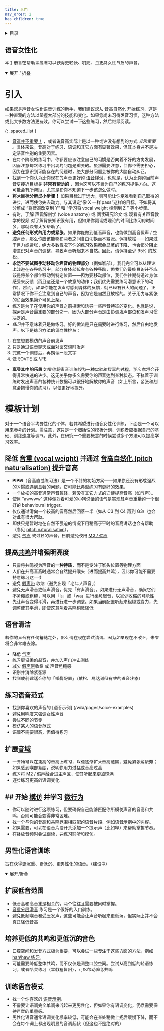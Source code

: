 ```yaml
---
title: 入门
nav_order: 2
has_children: true
---
```

<details closed markdown="block">
  <summary>
    目录
  </summary>
{: .text-delta }
1. TOC
{:toc}
</details>


## 语音女性化
本手册旨在帮助读者练习以获得更轻快、明亮、且更具女性气质的声音。
<details open markdown="block">
<summary markdown="block">
展开 / 折叠
</summary>

# 引入
如果您是声音女性化语音训练的新手，我们建议您从 [音高自然化](/wiki/pages/PIPM) 开始练习，这是一种直观的方法以掌握大部分的技能和变化。如果您尚未习得发音习惯，这种方法或比大多数方法更有效。你可以尝试一下这些练习，然后继续阅读。

{: .spaced_list }
- [音高并不重要！](pitch) ，或者说音高实际上是以一种或许没有想到的方式 _非常重要_ 。具体来说，音高对于练习、语调和其它方面有显著效果，但其本身并不是决定语音性别的重要因素。
- 在每个阶段的练习中，你都要应该注意自己的习惯是否向着不好的方向发展，因而注意每次练习中出现的问题是重要的。虽然需要注意，但你不需要担心，因为在意识到可能存在的问题时，绝大部分问题会被你的大脑自动纠正。
- 找到一个你认为比你现在的声音更好的 [语音样例](/wiki/pages/voice-examples)，也就是，认为比你的当前声音更接近目标是 **非常有帮助的** ，因为这可以不断为自己的练习提供方向。这可能会有所帮助，尤其是在你不知道下一步该怎么做时。
- **将大目标分解成小步骤！** 如果目标过于远大，则可能让你更难看到自己取得的进步，进而使你失去动力。与其设定“像 X 一样 pass”这样的目标，不如将其分解成 “将音高改变到 Y” 和 “学习将 vocal weight 控制到 Z ” 等小步骤。
- 有时，了解 声音解剖学 (voice anatomy) 或 阅读研究论文 或 观看有关声音教学的视频 对了解背景知识很有用，但如果你阅读或理论的时间比练习的时间多，那就没有太多帮助了。
- **避免任何形式的用力或紧张**。如果你能做到低音声音，也能做到高音假声 / 空腔声音，那么你应该能够在两者之间自由切换而不紧张。保持放松——如果过于用力或紧张，绝大多数情况下你的练习效果都会显著的下降、也会部分阻止潜意识对声音的调整，导致声音听起来不自然。因此，请保持至少 95% 的放松。
- **永远不要试图手动移动你声音的物理部分**（例如喉部）。我们完全可以从理论上知道在各种练习中，部分身体部位会有各种移动，但我们的最终目的并不应该是将某个部位移动到特定位置——因为要移动部位，我们往往期待通过身体感受来反馈（而且这还是一个故意的动作；我们优先需要练习潜意识下的动作）。然而，如果你能在发声时感到身体的反馈，就已经有很大的问题了。正常情况下你不会注意到自己的声音，因为它是自然且放松的。关于用力与紧张的负面效果简介可见上条。
- 练习是为了在使用你的声音之前探索和诱导一些声音特征的变化。也就是说，探索是声音最重要的部分之一，因为大部分声音是由协调发声部位和发声习惯决定的。
- *练习*并不意味着只是做练习。好的做法是只在需要时进行练习，然后自由地发声。以下是练习方法的偏向性排名：
1. 在您想要模仿的声音前发声
2. 只是通过语音聊天或面对面交谈时发声
3. 完成一个训练后，再朗读一段文字
4. 做 SOVTE 或 VFE
- **享受其中的乐趣** 如果你将声音训练视为一种实验和探索的过程，那么你将会获得非常快速的进步。这无关乎你多么需要你的声音达到某种状态。不执着于训练时发出声音的各种统计数据可以很好地解放你的声音（如上所言，紧张和刻意会拖慢你的练习），以便更好地提升。

# 模板计划
对于一个语音平均男性化的个体，若其希望进行语音女性化训练，下面是一个可以用来参考的计划。需注意，这只是一个概括性的模板计划，训练者应根据自己的基础、训练速度等调节。此外，在研究一个重要概念的时候尝试多个方法可以提高学习效率。

## 降低 [音重 (vocal weight)](/wiki/pages/vocal-weight) 并通过 [音高自然化 (pitch naturalisation)](/wiki/pages/PIPM) 提升音高
- **PIPM**（音高直觉练习法）是一个不错的初始方案——如果你还没有形成强烈的习惯或遇到显著的问题，它可能比典型练习有更好的效果。
- 一个放松的高音通常声音较轻，若没有其它方式的迫使提高音高（如气声）。
- 使用 “awwww” 这种像对着可爱的小狗说话的语气是实现轻声音重量的一个很好的 behavioural trigger。
- 仅仅通过滑向一个较高的音高然后回落一半（如从 C3 到 C4 再到 G3）也会对此有很大帮助。
- 即使只是暂时地在自然不强迫的情况下用稍高于平时的音高讲话也会有帮助（参见 [pitch naturalisation](/wiki/pages/PIPM)）。
- 避免 [气声](/wiki/pages/clarity/breathiness) 或过轻的声音，目前避免使用 [M2 / 假声](/wiki/pages/other-resources/mechanisms)

## 提高[共鸣](/wiki/pages/resonance)并增强明亮度
- 只需将共鸣视为声音的**一种特质**，而不是专注于喉头位置等物理方面
- 人们在升高音高时通常会自然提升喉头（进而提高共鸣），因此你可能不需要特意练习这一步
- 避免 [假声带](/wiki/pages/clarity/FVF) 收缩（避免出现「老年人声音」）
- 避免无声滑音或低声滑音，优先「有声滑音」。如果进行无声滑音，确保它们不紧绷或粗糙，可以用「la」或「wa」进行柔和起音，以减少收缩的可能性
- 先让声音变得平滑，再进行进一步调整。如果当前配置听起来粗糙或费力，先调整使其平滑，即使这意味着共鸣稍微降低

## 语音清洁
若你的声音有任何粗糙之处，那么请在现在尝试清洁。因为如果现在不改正，未来将会非常难去除。

- 降低 [气声](/wiki/pages/clarity/breathiness)
- 练习更轻柔的起音，并加入声门冲击训练
- 减少 [假声带](/wiki/pages/clarity/FVF)收缩 或 声音粗糙感
- 识别并消除紧张源
- 找到或创建适合你的「懒惰配置」（放松、易达到但有效的语音状态）

## 练习语音范式
- 找到你喜欢的声音的 [语音示例] (/wiki/pages/voice-examples)
- 避免用响度来强调女性声音
- 尝试不同的节奏
- 模仿某人的语音范式
- 语调不需要很高，但值得练习

## 扩展[音域](/wiki/pages/pitch-range)
- 一开始可以在更高的音高上练习，以便逐渐扩大音高范围。避免紧张或疲劳；如果感到喉部紧绷，说明你用力过猛或音高过高
- 练习将 M2 / 假声融合进主声区，使其听起来更加饱满
- 逐步练习更高的语调变化

## ## 开始 [模仿](/wiki/pages/microbehaviours/mimicry) 并学习 [微行为](/wiki/pages/microbehaviours)
- 你可以随时进行这项练习，但要确保自己能够匹配你所模仿声音的音高和共鸣，否则可能会变得非常困难。
- 找一个与你的音高和共鸣范围相匹配的语音片段，例如[语音示例](/wiki/pages/voice-examples)中的内容。
- 如果需要，可以在语音片段开头添加一个提示声（比如哔）来帮助掌握节奏。
- 在播放音频时尝试跟读，并练习聆听和模仿。
</details>

## 男性化语音训练
旨在获得更沉重、更低沉、更男性化的语音。（建设中）
<details open markdown="block">
<summary markdown="block">
展开/折叠
</summary>

## 扩展低音范围
- 低音高和高音重是相关的，两个往往且需要被同时掌握。
- [音重分层滑音](/wiki/pages/vocal-weight/#pitch-slide-vocal-weight-layering) 练习是一个很好的入门训练。
- 避免低频喉音和受压发声，这些可能会让声音听起来更低沉，但实际上并不会真正降低音高

## 培养更低的共鸣和更低沉的音色
- 口腔空间和发音方式极为重要，可以尝试一些专注于这些方面的方法，例如 [hah/haw 练习](/wiki/pages/resonance/#haah-and-haww)。
- 可能需要降低整体共鸣，而不仅仅是调整口腔空间。尝试从高到低的轻语练习，或者哈欠练习（本教程皆附），可以帮助降低共鸣

## 训练语音模式
- 找一个你喜欢的 [语音示例](/wiki/pages/voice-examples)。
- 不需要让语调完全单调来听起来更男性化，但如果你有语调变化，仍然需要保持声音的重量感。
- 男性化语音通常语调变化频率较低，可能会在某处稍微上扬后缓慢下降，而不会在每个词上都出现明显的音调起伏（但这也不是绝对的）


</details>